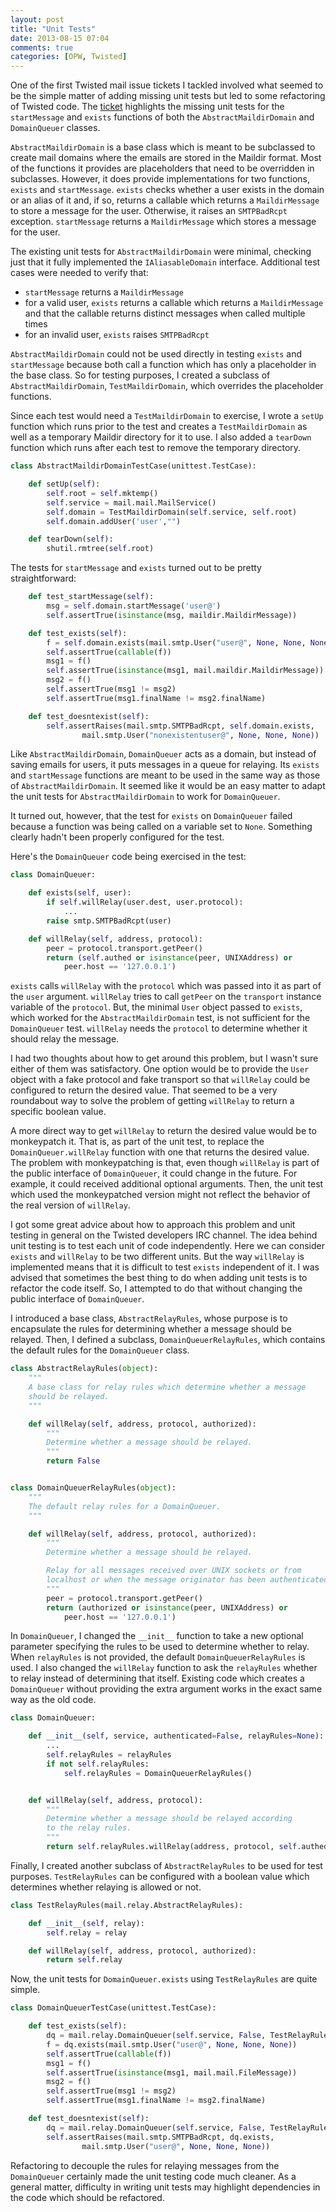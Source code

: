 ```yaml
---
layout: post
title: "Unit Tests"
date: 2013-08-15 07:04
comments: true
categories: [OPW, Twisted]
---
```

One of the first Twisted mail issue tickets I tackled involved  what seemed to
be the simple matter of adding missing unit tests but led to some refactoring
of Twisted code.  The [ticket](http://twistedmatrix.com/trac/ticket/6383)
highlights the missing unit tests for the `startMessage` and `exists` functions
of both the `AbstractMaildirDomain` and `DomainQueuer` classes. 

`AbstractMaildirDomain` is a base class which is meant to be subclassed to
create mail domains where the emails are stored in the Maildir format.  Most of
the functions it provides are placeholders that need to be overridden in
subclasses.  However, it does provide implementations for two functions,
`exists` and `startMessage`.  `exists` checks whether a user exists in the
domain or an alias of it and, if so, returns a callable which returns a
`MaildirMessage` to store a message for the user. Otherwise, it raises an
`SMTPBadRcpt` exception.  `startMessage` returns a `MaildirMessage`
which stores a message for the user.

The existing unit tests for `AbstractMaildirDomain` were minimal, checking just
that it fully implemented the `IAliasableDomain` interface.
Additional test cases were needed to verify that:

* `startMessage` returns a `MaildirMessage` 
* for a valid user, `exists` returns a callable which
returns a `MaildirMessage` and that the callable returns distinct messages
when called multiple times
* for an invalid user, `exists` raises `SMTPBadRcpt`

`AbstractMaildirDomain` could not be used directly in testing `exists` and
`startMessage` because both call a function which has only a placeholder in the
base class.  So for testing purposes, I created a subclass of
`AbstractMaildirDomain`, `TestMaildirDomain`, which overrides the placeholder
functions.  

Since each test would need a `TestMaildirDomain` to exercise, I wrote a `setUp`
function which runs prior to the test and creates a `TestMaildirDomain` as well
as a temporary Maildir directory for it to use.  I also added a `tearDown`
function which runs after each test to remove the temporary directory.

``` python
class AbstractMaildirDomainTestCase(unittest.TestCase):

    def setUp(self):
        self.root = self.mktemp()
        self.service = mail.mail.MailService()
        self.domain = TestMaildirDomain(self.service, self.root)
        self.domain.addUser('user',"")

    def tearDown(self):
        shutil.rmtree(self.root)
```

The tests for `startMessage` and `exists` turned out to be pretty
straightforward:

``` python
    def test_startMessage(self):
        msg = self.domain.startMessage('user@')
        self.assertTrue(isinstance(msg, maildir.MaildirMessage))

    def test_exists(self):
        f = self.domain.exists(mail.smtp.User("user@", None, None, None))
        self.assertTrue(callable(f))
        msg1 = f()
        self.assertTrue(isinstance(msg1, mail.maildir.MaildirMessage))
        msg2 = f()
        self.assertTrue(msg1 != msg2)
        self.assertTrue(msg1.finalName != msg2.finalName)

    def test_doesntexist(self):
        self.assertRaises(mail.smtp.SMTPBadRcpt, self.domain.exists,
                mail.smtp.User("nonexistentuser@", None, None, None))
```

Like `AbstractMaildirDomain`, `DomainQueuer` acts as a domain, but instead of
saving emails for users, it puts messages in a queue for relaying. Its 
`exists` and `startMessage` functions are meant to be used in
the same way as those of `AbstractMaildirDomain`.   It seemed like it would be
an easy matter to adapt the unit tests for `AbstractMaildirDomain` to work for
`DomainQueuer`.

It turned out, however, that the test for `exists` on `DomainQueuer` failed
because a function was being called on a variable set to `None`.  Something
clearly hadn't been properly configured for the test.  

Here's the `DomainQueuer` code being exercised in the test:

``` python
class DomainQueuer:

    def exists(self, user):
        if self.willRelay(user.dest, user.protocol):
            ...
        raise smtp.SMTPBadRcpt(user)

    def willRelay(self, address, protocol):
        peer = protocol.transport.getPeer()
        return (self.authed or isinstance(peer, UNIXAddress) or
            peer.host == '127.0.0.1')
```

`exists` calls `willRelay` with the `protocol` which was passed into it as part
of the `user` argument.  `willRelay`  tries to call `getPeer` on the
`transport` instance variable of the `protocol`.  But, the minimal `User`
object passed to `exists`, which worked for the `AbstractMaildirDomain` test,
is not sufficient for the `DomainQueuer` test.  `willRelay` needs the `protocol`
to determine whether it should relay the message.

I had two thoughts about how to get around this problem, but I wasn't sure
either of them was satisfactory.  One option would be to provide the `User`
object with a fake protocol and fake transport so that `willRelay` could be
configured to return the desired value.  That seemed to be a very roundabout
way to solve the problem of getting `willRelay` to return a specific boolean
value.

A more direct way to get `willRelay` to return the desired value would be to
monkeypatch it.  That is, as part of the unit test, to replace the
`DomainQueuer.willRelay` function with one that returns the desired value.  The
problem with monkeypatching is that, even though `willRelay` is part of the
public interface of `DomainQueuer`, it could change in the future.  For
example, it could received additional optional arguments.  Then, the unit 
test which used the monkeypatched version might not reflect the behavior of
the real version of `willRelay`.

I got some great advice about how to approach this problem and unit testing in
general on the Twisted developers IRC channel.  The idea behind unit testing is
to test each unit of code independently.  Here we can consider `exists` and
`willRelay` to be two different units.  But the way `willRelay` is implemented
means that it is difficult to test `exists` independent of it.  I was advised
that sometimes the best thing to do when adding unit tests is to refactor the
code itself.  So, I attempted to do that without changing the public interface
of `DomainQueuer`.

I introduced a base class, `AbstractRelayRules`, whose purpose is to
encapsulate the rules for determining whether a message should be relayed.
Then, I defined a subclass, `DomainQueuerRelayRules`, which contains the
default rules for the `DomainQueuer` class.  

``` python
class AbstractRelayRules(object):
    """
    A base class for relay rules which determine whether a message
    should be relayed.
    """

    def willRelay(self, address, protocol, authorized):
        """
        Determine whether a message should be relayed.
        """
        return False


class DomainQueuerRelayRules(object):
    """
    The default relay rules for a DomainQueuer.
    """

    def willRelay(self, address, protocol, authorized):
        """
        Determine whether a message should be relayed.

        Relay for all messages received over UNIX sockets or from 
        localhost or when the message originator has been authenticated.
        """
        peer = protocol.transport.getPeer()
        return (authorized or isinstance(peer, UNIXAddress) or
            peer.host == '127.0.0.1')
```

In `DomainQueuer`, I changed the `__init__` function to take a new optional
parameter specifying the rules to be used to determine whether to relay.  When
`relayRules` is not provided, the default `DomainQueuerRelayRules` is used.  I
also changed the `willRelay` function to ask the `relayRules` whether to relay
instead of determining that itself.  Existing code which creates a
`DomainQueuer` without providing the extra argument works in the exact same way
as the old code. 

``` python
class DomainQueuer:

    def __init__(self, service, authenticated=False, relayRules=None):
        ...
        self.relayRules = relayRules
        if not self.relayRules:
            self.relayRules = DomainQueuerRelayRules()


    def willRelay(self, address, protocol):
        """
        Determine whether a message should be relayed according
        to the relay rules.
        """
        return self.relayRules.willRelay(address, protocol, self.authed)
```

Finally, I created another subclass of `AbstractRelayRules` to be used for
test purposes. `TestRelayRules` can be configured with a boolean value which
determines whether relaying is allowed or not.

``` python
class TestRelayRules(mail.relay.AbstractRelayRules):

    def __init__(self, relay):
        self.relay = relay

    def willRelay(self, address, protocol, authorized):
        return self.relay
```

Now, the unit tests for `DomainQueuer.exists` using `TestRelayRules` are quite
simple.

``` python
class DomainQueuerTestCase(unittest.TestCase):

    def test_exists(self):
        dq = mail.relay.DomainQueuer(self.service, False, TestRelayRules(True))
        f = dq.exists(mail.smtp.User("user@", None, None, None))
        self.assertTrue(callable(f))
        msg1 = f()
        self.assertTrue(isinstance(msg1, mail.mail.FileMessage))
        msg2 = f()
        self.assertTrue(msg1 != msg2)
        self.assertTrue(msg1.finalName != msg2.finalName)

    def test_doesntexist(self):
        dq = mail.relay.DomainQueuer(self.service, False, TestRelayRules(False))
        self.assertRaises(mail.smtp.SMTPBadRcpt, dq.exists,
                mail.smtp.User("user@", None, None, None))
```

Refactoring to decouple the rules for relaying messages from the
`DomainQueuer` certainly made the unit testing code much cleaner.  As a general
matter, difficulty in writing unit tests may highlight dependencies in the code
which should be refactored.

